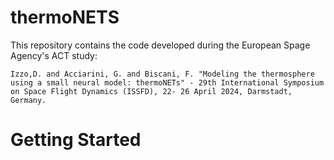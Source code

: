# thermoNETS
This repository contains the code developed during the European Spage Agency's ACT study:

```Izzo,D. and Acciarini, G. and Biscani, F. "Modeling the thermosphere using a small neural model: thermoNETs" - 29th International Symposium on Space Flight Dynamics (ISSFD), 22- 26 April 2024, Darmstadt, Germany. ```

# Getting Started
